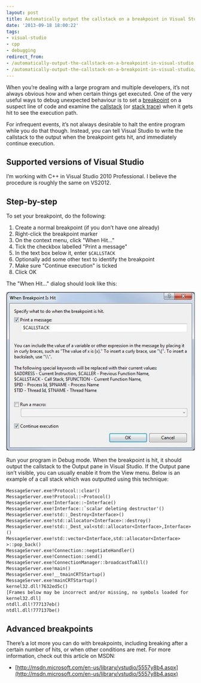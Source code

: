 ```yaml
---
layout: post
title: Automatically output the callstack on a breakpoint in Visual Studio
date: '2013-09-18 18:00:22'
tags:
- visual-studio
- cpp
- debugging
redirect_from:
- /automatically-output-the-callstack-on-a-breakpoint-in-visual-studio
- /automatically-output-the-callstack-on-a-breakpoint-in-visual-studio/
---
```


When you’re dealing with a large program and multiple developers, it’s not always obvious how and when certain things get executed. One of the very useful ways to debug unexpected behaviour is to set a [breakpoint](https://en.wikipedia.org/wiki/Breakpoint) on a suspect line of code and examine the [callstack](https://en.wikipedia.org/wiki/Call_stack) (or [stack trace](https://en.wikipedia.org/wiki/Stack_trace)) when it gets hit to see the execution path.

For infrequent events, it’s not always desirable to halt the entire program while you do that though. Instead, you can tell Visual Studio to write the callstack to the output when the breakpoint gets hit, and immediately continue execution.

## Supported versions of Visual Studio

I’m working with C++ in Visual Studio 2010 Professional. I believe the procedure is roughly the same on VS2012.

## Step-by-step

To set your breakpoint, do the following:

1. Create a normal breakpoint (if you don’t have one already)
2. Right-click the breakpoint marker
3. On the context menu, click "When Hit..."
4. Tick the checkbox labelled "Print a message"
5. In the text box below it, enter `$CALLSTACK`
6. Optionally add some other text to identify the breakpoint
7. Make sure "Continue execution" is ticked
8. Click OK

The "When Hit..." dialog should look like this:

![Screenshot of "When Hit..." dialog](/assets/img/migrated/OutputCallstackOnBreakpoint.jpg)

Run your program in Debug mode. When the breakpoint is hit, it should output the callstack to the Output pane in Visual Studio. If the Output pane isn’t visible, you can usually enable it from the View menu. Below is an example of a call stack which was outputted using this technique:

```
MessageServer.exe!Protocol::clear() 
MessageServer.exe!Protocol::~Protocol() 
MessageServer.exe!Interface::~Interface() 
MessageServer.exe!Interface::`scalar deleting destructor'() 
MessageServer.exe!std::_Destroy<Interface>() 
MessageServer.exe!std::allocator<Interface>::destroy() 
MessageServer.exe!std::_Dest_val<std::allocator<Interface>,Interface>() 
MessageServer.exe!std::vector<Interface,std::allocator<Interface> >::pop_back() 
MessageServer.exe!Connection::negotiateHandler() 
MessageServer.exe!Connection::send() 
MessageServer.exe!ConnectionManager::broadcastToAll() 
MessageServer.exe!main() 
MessageServer.exe!__tmainCRTStartup() 
MessageServer.exe!mainCRTStartup() 
kernel32.dll!7632ed5c() 
[Frames below may be incorrect and/or missing, no symbols loaded for kernel32.dll]
ntdll.dll!777137eb() 
ntdll.dll!777137be()
```

## Advanced breakpoints

There’s a lot more you can do with breakpoints, including breaking after a certain number of hits, or when other conditions are met. For more information, check out this article on MSDN:

- [http://msdn.microsoft.com/en-us/library/vstudio/5557y8b4.aspx](http://msdn.microsoft.com/en-us/library/vstudio/5557y8b4.aspx)

